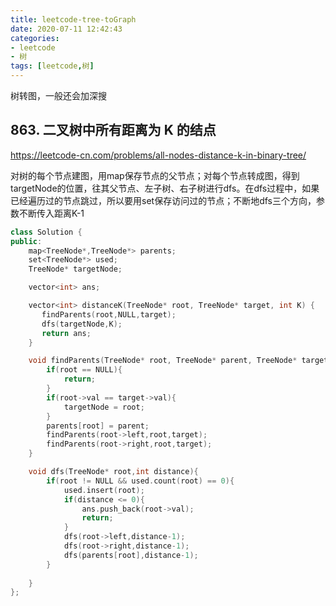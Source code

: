 ```yaml
---
title: leetcode-tree-toGraph
date: 2020-07-11 12:42:43
categories: 
- leetcode
- 树
tags: [leetcode,树]
---
```



树转图，一般还会加深搜
<!---more--->

## 863. 二叉树中所有距离为 K 的结点
https://leetcode-cn.com/problems/all-nodes-distance-k-in-binary-tree/

对树的每个节点建图，用map保存节点的父节点；对每个节点转成图，得到targetNode的位置，往其父节点、左子树、右子树进行dfs。在dfs过程中，如果已经遍历过的节点跳过，所以要用set保存访问过的节点；不断地dfs三个方向，参数不断传入距离K-1

```C++
class Solution {
public:
    map<TreeNode*,TreeNode*> parents;
    set<TreeNode*> used;
    TreeNode* targetNode;

    vector<int> ans;

    vector<int> distanceK(TreeNode* root, TreeNode* target, int K) {
       findParents(root,NULL,target);
       dfs(targetNode,K);
       return ans;
    }

    void findParents(TreeNode* root, TreeNode* parent, TreeNode* target){
        if(root == NULL){
            return;
        }
        if(root->val == target->val){
            targetNode = root;
        }
        parents[root] = parent;
        findParents(root->left,root,target);
        findParents(root->right,root,target);
    }

    void dfs(TreeNode* root,int distance){
        if(root != NULL && used.count(root) == 0){
            used.insert(root);
            if(distance <= 0){
                ans.push_back(root->val);
                return;
            }
            dfs(root->left,distance-1);
            dfs(root->right,distance-1);
            dfs(parents[root],distance-1);
        }
        
    }
};
```